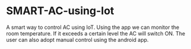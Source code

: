 # SMART-AC-using-Iot
A smart way to control AC using IoT. Using the app we can monitor the room temperature. If it exceeds a certain level the AC will switch ON. The user can also adopt manual control using the android app.
